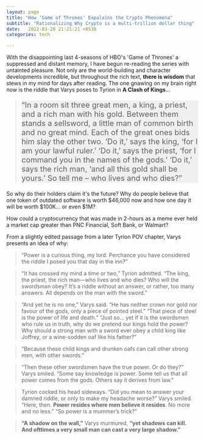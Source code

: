 ```yaml
---
layout: page
title: "How 'Game of Thrones' Expalains the Crypto Phenomena"
subtitle: "Rationalizing Why Crypto is a multi-trillion dollar thing"
date:   2022-03-28 21:21:21 +0530
categories: tech

---
```


With the disappointing last 4-seasons of HBO's 'Game of Thrones' a suppressed and distant memory, 
I have begun re-reading the series with untainted pleasure. Not only are the world-building and character 
developments incredible, but throughout the rich text, <b>there is wisdom</b> that stews in my mind for days after 
reading. The one gnawing on my brain right now is the riddle that Varys poses to Tyrion in __A Clash of Kings__...

><p style="background-color:rgba(235, 235, 235, 0.7);font-size:20px; text-align: left;">“In a room sit three great men, a king, a priest, and a rich man with his gold. Between them stands a sellsword,
> a little man of common birth and no great mind. Each of the great ones bids him slay the other two. ‘Do it,’
>  says the king, ‘for I am your lawful ruler.’ ‘Do it,’ says the priest, ‘for I command you in the names of the gods.’
>   ‘Do it,’ says the rich man, ‘and all this gold shall be yours.’ So tell me – who lives and who dies?”</p>

So why do their holders claim it's the future? Why do people believe that one token of outdated software is worth $46,000 now and how one day it will be worth $100K... or even $1M? 

How could a cryptocurrency that was made in 2-hours as a meme ever held a market cap greater than PNC Financial, Soft Bank, or Walmart?

From a slightly edited passage from a later Tyrion POV chapter, Varys presents an idea of why:

>“Power is a curious thing, my lord. Perchance you have considered the riddle I posed you that day in the inn?”


>“It has crossed my mind a time or two,” Tyrion admitted. “The king, the priest, the rich man—who lives and who dies? Who will the swordsman obey? It’s a riddle without an answer, or rather, too many answers. All depends on the man with the sword.”


>“And yet he is no one,” Varys said. “He has neither crown nor gold nor favour of the gods, only a piece of pointed steel.”
>“That piece of steel is the power of life and death.”
>“Just so… yet if it is the swordsmen who rule us in truth, why do we pretend our kings hold the power? Why should a strong man with a sword ever obey a child king like Joffrey, or a wine-sodden oaf like his father?”


>“Because these child kings and drunken oafs can call other strong men, with other swords.”


>“Then these other swordsmen have the true power. Or do they?” Varys smiled. “Some say knowledge is power. Some tell us that all power comes from the gods. Others say it derives from law."


>Tyrion cocked his head sideways. “Did you mean to answer your damned riddle, or only to make my headache worse?”
>Varys smiled. “Here, then. **Power resides where men believe it resides**. No more and no less.”
>“So power is a mummer’s trick?”

>**“A shadow on the wall,”** Varys murmured, **“yet shadows can kill. And ofttimes a very small man can cast a very large shadow.”**


